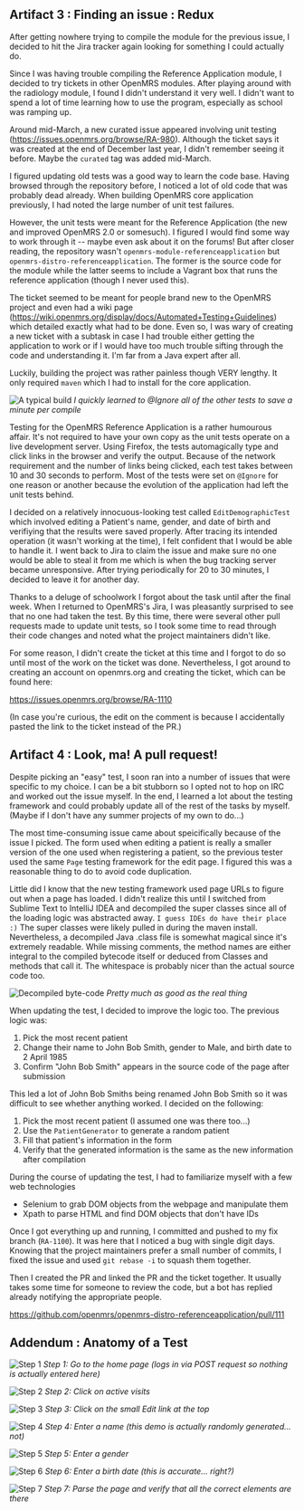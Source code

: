 Artifact 3 : Finding an issue : Redux
-------------------------------------

After getting nowhere trying to compile the module for the previous issue, I decided to hit the Jira tracker again looking for
something I could actually do.

Since I was having trouble compiling the Reference Application module, I decided to try tickets in other OpenMRS modules.
After playing around with the radiology module, I found I didn't understand it very well. I didn't want to spend a lot of
time learning how to use the program, especially as school was ramping up.

Around mid-March, a new curated issue appeared involving unit testing (https://issues.openmrs.org/browse/RA-980). Although the ticket
says it was created at the end of December last year, I didn't remember seeing it before. Maybe the `curated` tag was added mid-March.

I figured updating old tests was a good way to learn the code base. Having browsed through the repository before, I noticed a lot of old
code that was probably dead already. When building OpenMRS core application previously, I had noted the large number of unit test
failures.

However, the unit tests were meant for the Reference Application (the new and improved OpenMRS 2.0 or somesuch). I figured I would
find some way to work through it -- maybe even ask about it on the forums! But after closer reading, the repository wasn't
`openmrs-module-referenceapplication` but `openmrs-distro-referenceapplication`. The former is the source code for the module while
the latter seems to include a Vagrant box that runs the reference application (though I never used this).

The ticket seemed to be meant for people brand new to the OpenMRS project and even had a wiki page (https://wiki.openmrs.org/display/docs/Automated+Testing+Guidelines)
which detailed exactly what had to be done. Even so, I was wary of creating a new ticket with a subtask in case I had trouble either
getting the application to work or if I would have too much trouble sifting through the code and understanding it. I'm far from a Java
expert after all.

Luckily, building the project was rather painless though VERY lengthy. It only required `maven` which I had to install 
for the core application.

![A typical build](https://raw.githubusercontent.com/adfyong/openmrs-core/blog/build.png)
*I quickly learned to @Ignore all of the other tests to save a minute per compile*

Testing for the OpenMRS Reference Application is a rather humourous affair. It's not required to have your own copy as the unit tests
operate on a live development server. Using Firefox, the tests automagically type and click links in the browser and verify the output.
Because of the network requirement and the number of links being clicked, each test takes between 10 and 30 seconds to perform.
Most of the tests were set on `@Ignore` for one reason or another because the evolution of the application had left the unit tests behind.

I decided on a relatively innocuous-looking test called `EditDemographicTest` which involved editing a Patient's name,
gender, and date of birth and verifiying that the results were saved properly. After tracing its intended operation (it wasn't working
at the time), I felt confident that I would be able to handle it. I went back to Jira to claim the issue and make sure no one would
be able to steal it from me which is when the bug tracking server became unresponsive. After trying periodically for 20 to 30 minutes,
I decided to leave it for another day.

Thanks to a deluge of schoolwork I forgot about the task until after the final week. When I returned to OpenMRS's Jira, I was
pleasantly surprised to see that no one had taken the test. By this time, there were several other pull requests made
to update unit tests, so I took some time to read through their code changes and noted what the project maintainers didn't like.

For some reason, I didn't create the ticket at this time and I forgot to do so until most of the work on the ticket was done.
Nevertheless, I got around to creating an account on openmrs.org and creating the ticket, which can be found here:

https://issues.openmrs.org/browse/RA-1110

(In case you're curious, the edit on the comment is because I accidentally pasted the link to the ticket instead of the PR.)



Artifact 4 : Look, ma! A pull request!
--------------------------------------

Despite picking an "easy" test, I soon ran into a number of issues that were specific to my choice. I can be a bit stubborn
so I opted not to hop on IRC and worked out the issue myself. In the end, I learned a lot about the testing framework
and could probably update all of the rest of the tasks by myself. (Maybe if I don't have any summer projects of my own to do...)

The most time-consuming issue came about speicifically because of the issue I picked. The form used when editing a patient is
really a smaller version of the one used when registering a patient, so the previous tester used the same `Page` testing framework
for the edit page. I figured this was a reasonable thing to do to avoid code duplication.

Little did I know that the new testing framework used page URLs to figure out when a page has loaded. I didn't realize this until
I switched from Sublime Text to IntelliJ IDEA and decompiled the super classes since all of the loading logic was abstracted away.
`I guess IDEs do have their place :)` The super classes were likely pulled in during the maven install. Nevertheless, a decompiled 
Java .class file is somewhat magical since it's extremely readable. While missing comments, the method names are either integral
to the compiled bytecode itself or deduced from Classes and methods that call it. The whitespace is probably nicer than the
actual source code too.

![Decompiled byte-code](https://raw.githubusercontent.com/adfyong/openmrs-core/blog/decompile.png)
*Pretty much as good as the real thing*

When updating the test, I decided to improve the logic too. The previous logic was:

1. Pick the most recent patient
2. Change their name to John Bob Smith, gender to Male, and birth date to 2 April 1985
3. Confirm "John Bob Smith" appears in the source code of the page after submission

This led a lot of John Bob Smiths being renamed John Bob Smith so it was difficult to see whether anything worked. I decided
on the following:

1. Pick the most recent patient (I assumed one was there too...)
2. Use the `PatientGenerator` to generate a random patient
3. Fill that patient's information in the form
4. Verify that the generated information is the same as the new information after compilation

During the course of updating the test, I had to familiarize myself with a few web technologies
 - Selenium to grab DOM objects from the webpage and manipulate them
 - Xpath to parse HTML and find DOM objects that don't have IDs

Once I got everything up and running, I committed and pushed to my fix branch (`RA-1100`). It was here that I noticed
a bug with single digit days. Knowing that the project maintainers prefer a small number of commits, I fixed the issue
and used `git rebase -i` to squash them together.

Then I created the PR and linked the PR and the ticket together. It usually takes some time for someone to review the code, but a bot
has replied already notifying the appropriate people.

https://github.com/openmrs/openmrs-distro-referenceapplication/pull/111

Addendum : Anatomy of a Test
----------------------------

![Step 1](https://raw.githubusercontent.com/adfyong/openmrs-core/blog/test1.png)
*Step 1: Go to the home page (logs in via POST request so nothing is actually entered here)*

![Step 2](https://raw.githubusercontent.com/adfyong/openmrs-core/blog/test2.png)
*Step 2: Click on active visits*

![Step 3](https://raw.githubusercontent.com/adfyong/openmrs-core/blog/test2andahalf.png)
*Step 3: Click on the small Edit link at the top*

![Step 4](https://raw.githubusercontent.com/adfyong/openmrs-core/blog/test3.png)
*Step 4: Enter a name (this demo is actually randomly generated... not)*

![Step 5](https://raw.githubusercontent.com/adfyong/openmrs-core/blog/test4.png)
*Step 5: Enter a gender*

![Step 6](https://raw.githubusercontent.com/adfyong/openmrs-core/blog/test5.png)
*Step 6: Enter a birth date (this is accurate... right?)*

![Step 7](https://raw.githubusercontent.com/adfyong/openmrs-core/blog/test6.png)
*Step 7: Parse the page and verify that all the correct elements are there* 
